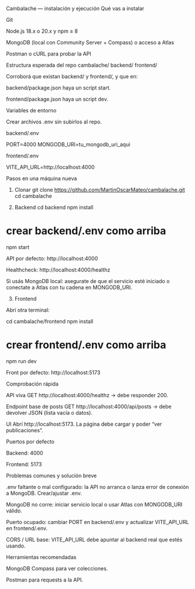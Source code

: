 Cambalache — instalación y ejecución
Qué vas a instalar

Git

Node.js 18.x o 20.x y npm ≥ 8

MongoDB (local con Community Server + Compass) o acceso a Atlas

Postman o cURL para probar la API

Estructura esperada del repo
cambalache/
  backend/
  frontend/


Corroborá que existan backend/ y frontend/, y que en:

backend/package.json haya un script start.

frontend/package.json haya un script dev.

Variables de entorno

Crear archivos .env sin subirlos al repo.

backend/.env

PORT=4000
MONGODB_URI=tu_mongodb_uri_aqui


frontend/.env

VITE_API_URL=http://localhost:4000

Pasos en una máquina nueva
1) Clonar
git clone https://github.com/MartinOscarMateo/cambalache.git
cd cambalache

2) Backend
cd backend
npm install
# crear backend/.env como arriba
npm start


API por defecto: http://localhost:4000

Healthcheck: http://localhost:4000/healthz

Si usás MongoDB local: asegurate de que el servicio esté iniciado o conectate a Atlas con tu cadena en MONGODB_URI.

3) Frontend

Abrí otra terminal:

cd cambalache/frontend
npm install
# crear frontend/.env como arriba
npm run dev


Front por defecto: http://localhost:5173

Comprobación rápida

API viva
GET http://localhost:4000/healthz → debe responder 200.

Endpoint base de posts
GET http://localhost:4000/api/posts → debe devolver JSON (lista vacía o datos).

UI
Abrí http://localhost:5173. La página debe cargar y poder “ver publicaciones”.

Puertos por defecto

Backend: 4000

Frontend: 5173

Problemas comunes y solución breve

.env faltante o mal configurado: la API no arranca o lanza error de conexión a MongoDB. Crear/ajustar .env.

MongoDB no corre: iniciar servicio local o usar Atlas con MONGODB_URI válido.

Puerto ocupado: cambiar PORT en backend/.env y actualizar VITE_API_URL en frontend/.env.

CORS / URL base: VITE_API_URL debe apuntar al backend real que estés usando.

Herramientas recomendadas

MongoDB Compass para ver colecciones.

Postman para requests a la API.